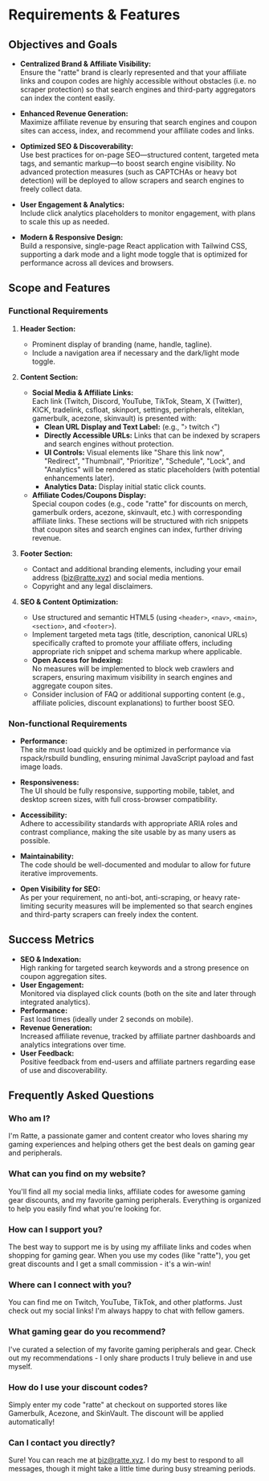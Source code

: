 # Requirements & Features

## Objectives and Goals

- **Centralized Brand & Affiliate Visibility:**  
  Ensure the "ratte" brand is clearly represented and that your affiliate links and coupon codes are highly accessible without obstacles (i.e. no scraper protection) so that search engines and third-party aggregators can index the content easily.

- **Enhanced Revenue Generation:**  
  Maximize affiliate revenue by ensuring that search engines and coupon sites can access, index, and recommend your affiliate codes and links.

- **Optimized SEO & Discoverability:**  
  Use best practices for on-page SEO—structured content, targeted meta tags, and semantic markup—to boost search engine visibility. No advanced protection measures (such as CAPTCHAs or heavy bot detection) will be deployed to allow scrapers and search engines to freely collect data.

- **User Engagement & Analytics:**  
  Include click analytics placeholders to monitor engagement, with plans to scale this up as needed.

- **Modern & Responsive Design:**  
  Build a responsive, single-page React application with Tailwind CSS, supporting a dark mode and a light mode toggle that is optimized for performance across all devices and browsers.

## Scope and Features

### Functional Requirements

1. **Header Section:**

   - Prominent display of branding (name, handle, tagline).
   - Include a navigation area if necessary and the dark/light mode toggle.

2. **Content Section:**

   - **Social Media & Affiliate Links:**  
     Each link (Twitch, Discord, YouTube, TikTok, Steam, X (Twitter), KICK, tradelink, csfloat, skinport, settings, peripherals, eliteklan, gamerbulk, acezone, skinvault) is presented with:
     - **Clean URL Display and Text Label:** (e.g., "› twitch ‹")
     - **Directly Accessible URLs:** Links that can be indexed by scrapers and search engines without protection.
     - **UI Controls:** Visual elements like "Share this link now", "Redirect", "Thumbnail", "Prioritize", "Schedule", "Lock", and "Analytics" will be rendered as static placeholders (with potential enhancements later).
     - **Analytics Data:** Display initial static click counts.
   - **Affiliate Codes/Coupons Display:**  
     Special coupon codes (e.g., code "ratte" for discounts on merch, gamerbulk orders, acezone, skinvault, etc.) with corresponding affiliate links. These sections will be structured with rich snippets that coupon sites and search engines can index, further driving revenue.

3. **Footer Section:**

   - Contact and additional branding elements, including your email address (biz@ratte.xyz) and social media mentions.
   - Copyright and any legal disclaimers.

4. **SEO & Content Optimization:**
   - Use structured and semantic HTML5 (using `<header>`, `<nav>`, `<main>`, `<section>`, and `<footer>`).
   - Implement targeted meta tags (title, description, canonical URLs) specifically crafted to promote your affiliate offers, including appropriate rich snippet and schema markup where applicable.
   - **Open Access for Indexing:**  
     No measures will be implemented to block web crawlers and scrapers, ensuring maximum visibility in search engines and aggregate coupon sites.
   - Consider inclusion of FAQ or additional supporting content (e.g., affiliate policies, discount explanations) to further boost SEO.

### Non-functional Requirements

- **Performance:**  
  The site must load quickly and be optimized in performance via rspack/rsbuild bundling, ensuring minimal JavaScript payload and fast image loads.

- **Responsiveness:**  
  The UI should be fully responsive, supporting mobile, tablet, and desktop screen sizes, with full cross-browser compatibility.

- **Accessibility:**  
  Adhere to accessibility standards with appropriate ARIA roles and contrast compliance, making the site usable by as many users as possible.

- **Maintainability:**  
  The code should be well-documented and modular to allow for future iterative improvements.

- **Open Visibility for SEO:**  
  As per your requirement, no anti-bot, anti-scraping, or heavy rate-limiting security measures will be implemented so that search engines and third-party scrapers can freely index the content.

## Success Metrics

- **SEO & Indexation:**  
  High ranking for targeted search keywords and a strong presence on coupon aggregation sites.
- **User Engagement:**  
  Monitored via displayed click counts (both on the site and later through integrated analytics).
- **Performance:**  
  Fast load times (ideally under 2 seconds on mobile).
- **Revenue Generation:**  
  Increased affiliate revenue, tracked by affiliate partner dashboards and analytics integrations over time.
- **User Feedback:**  
  Positive feedback from end-users and affiliate partners regarding ease of use and discoverability.

## Frequently Asked Questions

### Who am I?

I'm Ratte, a passionate gamer and content creator who loves sharing my gaming experiences and helping others get the best deals on gaming gear and peripherals.

### What can you find on my website?

You'll find all my social media links, affiliate codes for awesome gaming gear discounts, and my favorite gaming peripherals. Everything is organized to help you easily find what you're looking for.

### How can I support you?

The best way to support me is by using my affiliate links and codes when shopping for gaming gear. When you use my codes (like "ratte"), you get great discounts and I get a small commission - it's a win-win!

### Where can I connect with you?

You can find me on Twitch, YouTube, TikTok, and other platforms. Just check out my social links! I'm always happy to chat with fellow gamers.

### What gaming gear do you recommend?

I've curated a selection of my favorite gaming peripherals and gear. Check out my recommendations - I only share products I truly believe in and use myself.

### How do I use your discount codes?

Simply enter my code "ratte" at checkout on supported stores like Gamerbulk, Acezone, and SkinVault. The discount will be applied automatically!

### Can I contact you directly?

Sure! You can reach me at biz@ratte.xyz. I do my best to respond to all messages, though it might take a little time during busy streaming periods.
